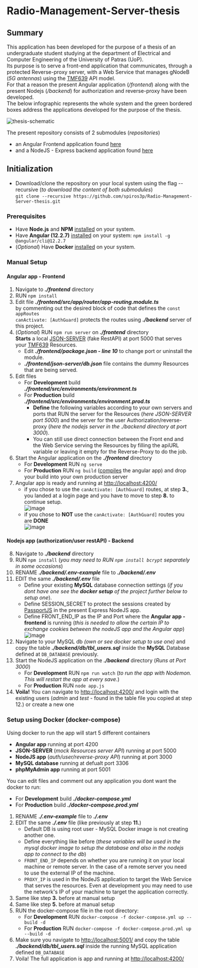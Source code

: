 # Radio-Management-Server-thesis
## Summary
This application has been developed for the purpose of a thesis of an undergraduate student studying at the department of Electrical and Computer Engineering of the University of Patras (UoP).    
Its purpose is to serve a front-end application that communicates, through a protected Reverse-proxy server, with a Web Service that manages gNodeB (*5G antennas*) using the [TMF639](https://www.tmforum.org/resources/specification/tmf639-resource-inventory-management-api-rest-specification-r17-0-1/) API model.      
For that a reason the present Angular application (*/frontend*) along with the present Nodejs (*/backend*) for authorization and reverse-proxy have been developed.     
The below infographic represents the whole system and the green bordered boxes address the applications developed for the purpose of the thesis.
     
![thesis-schematic](https://user-images.githubusercontent.com/16209859/157723069-f5fadf75-236b-4c9d-a1c9-f0d198600eb7.png)

The present repository consists of 2 submodules (*repositories*)
* an Angular Frontend application found [here](https://github.com/spiros3p/angular-frontend-tmf639) 
* and a NodeJS - Express backend application found [here](https://github.com/spiros3p/nodejs-AuthAPI/)     

## Initialization
* Download/clone the repository on your local system using the flag --recursive (*to download the content of both submodules*)     
`git clone --recursive https://github.com/spiros3p/Radio-Management-Server-thesis.git`

### Prerequisites
* Have **Node.js** and **NPM** [installed](https://nodejs.org/en/download/) on your system.
* Have **Angular (12.2.7)** [installed](https://angular.io/guide/setup-local) on your system: `npm install -g @angular/cli@12.2.7`
* (*Optional*) Have **Docker** [installed](https://www.docker.com/get-started) on your system.

### Manual Setup
#### Angular app - Frontend
1. Navigate to ***./frontend*** directory
2. RUN `npm install`
3. Edit file ***./frontend/src/app/router/app-routing.module.ts***  
by commenting out the desired block of code that defines the `const appRoutes`     
`canActivate: [AuthGuard]` protects the routes using  ***./backend*** server of this project.
4. (*Optional*) RUN `npm run server` on ***./frontend*** directory     
**Starts** a local [JSON-SERVER](https://github.com/typicode/json-server) (fake RestAPI) at port 5000 that serves your [TMF639](https://www.tmforum.org/resources/specification/tmf639-resource-inventory-management-api-rest-specification-r17-0-1/) Resources.     
   - Edit ***./frontend/package.json - line 10*** to change port or uninstall the module.
   - ***./frontend/json-server/db.json*** file contains the dummy Resources that are being served.
5. Edit files 
   - For **Development** build ***./frontend/src/environments/environment.ts*** 
   - For **Production** build ***./frontend/src/environments/environment.prod.ts***    
     - **Define** the following variables according to your own servers and ports that RUN the server for the Resources (*here JSON-SERVER port 5000*) and the server for the user Authorization/reverse-proxy (*here the nodejs server in the ./backend directory at port 3000*).
     - You can still use direct connection between the Front end and the Web Service serving the Resources by filling the apiURL variable or leaving it empty for the Reverse-Proxy to do the job.
6. Start the Angular application on the ***./frontend*** directory  
   - For **Development** RUN `ng serve` 
   - For **Production** RUN `ng build` ([compiles](https://angular.io/cli/build) the angular app) and drop your build into your own production server
7. Angular app is ready and running at [http://localhost:4200/](http://localhost:4200/)
   - if you chose to use the `canActivate: [AuthGuard]` routes, at step  **3.**, you landed at a login page and you have to move to step **8.** to continue setup.     
![image](https://user-images.githubusercontent.com/16209859/154483016-cf7180bb-2f24-4a16-a5c0-c8dbe3774333.png)
   - if you chose to **NOT** use the `canActivate: [AuthGuard]` routes you are **DONE**     
![image](https://user-images.githubusercontent.com/16209859/154483481-a650e98a-286d-4982-bebd-b65f1756774d.png)
#### Nodejs app (authorization/user restAPI) - Backend 
8. Navigate to ***./backend*** directory
9. RUN `npm install` (*you may need to RUN `npm install bcrypt` separately in some occasions*)
10. RENAME ***./backend/.env-example*** file to ***./backend/.env***
11. EDIT the same ***./backend/.env*** file     
    - Define your existing **MySQL** database connection settings (_if you dont have one see the **docker setup** of the project further below to setup one_).
    - Define SESSION_SECRET to protect the sessions created by [PassportJS](https://www.passportjs.org/) in the present Express NodeJS app.
    - Define FRONT_END_IP as the IP and Port where the **Angular app - frontend** is running (*this is needed to allow the certain IP to exchange cookies between the nodeJS app and the Angular app*)  
    ![image](https://user-images.githubusercontent.com/16209859/157508498-66394a24-0f18-4d6e-8700-5a8199f4273f.png)
12. Navigate to your MySQL db _(own or see docker setup to use one)_ and copy the table ***./backend/db/tbl_users.sql*** inside the **MySQL** Database defined at `DB_DATABASE` previously.     
13. Start the NodeJS application on the ***./backend*** directory (*Runs at Port 3000*) 
    - For **Development** RUN `npm run watch` (*to run the app with Nodemon. This will restart the app at every save.*) 
    - For **Production** RUN `node app.js`
14. **Voila!** You can navigate to [http://localhost:4200/](http://localhost:4200/) and login with the existing users (*admin* and *test* - found in the table file you copied at step 12.) or create a new one
   
### Setup using Docker (docker-compose)
Using docker to run the app will start 5 different containers
* **Angular app** running at port 4200
* **JSON-SERVER** (*mock Resources server API*) running at port 5000
* **NodeJS app** (*auth/user/reverse-proxy API*) running at port 3000
* **MySQL database** running at defualt port 3306
* **phpMyAdmin app** running at port 5001     

You can edit files and comment out any application you dont want the docker to run:
   - For **Development** build ***./docker-compose.yml*** 
   - For **Production** build ***./docker-compose.prod.yml***
  
1. RENAME ***./.env-example*** file to ***./.env***
2. EDIT the same ***./.env*** file (like previously at step **11.**)
   - Default DB is using root user - MySQL Docker image is not creating another one.
   - Define everything like before (*these variables will be used in the mysql docker image to setup the database and also in the nodejs app to connect to the db*)
   - `FRONT_END_IP` depends on whether you are running it on your local machine or remote server. In the case of a remote server you need to use the external IP of the machine.
   - `PROXY_IP` is used in the NodeJS application to target the Web Service that serves the resources. Even at development you may need to use the network's IP of your machine to target the application correctly.
3. Same like step **3.** before at manual setup
4. Same like step **5.** before at manual setup
5. RUN the docker-compose file in the root directory:     
   - For **Development** RUN `docker-compose -f docker-compose.yml up --build -d`
   - For **Production** RUN `docker-compose -f docker-compose.prod.yml up --build -d`
6. Make sure you navigate to [http://localhost:5001/](http://localhost:5001/) and copy the table ***./backend/db/tbl_users.sql*** inside the running MySQL application defined `DB_DATABASE`
7. Voila! The full application is app and running at [http://localhost:4200/](http://localhost:4200/)
